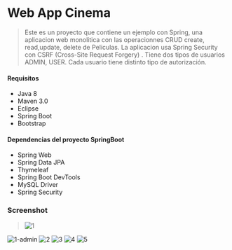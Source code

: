 # Web App Cinema
>  Este es un proyecto que contiene un ejemplo con Spring, una aplicacion web monolitica con las operacionnes CRUD create, read,update, delete de Peliculas. La aplicacion usa Spring Security con CSRF (Cross-Site Request Forgery) . Tiene dos tipos de usuarios ADMIN, USER. Cada usuario tiene distinto tipo de autorización.

#### Requisitos
- Java 8 
- Maven 3.0
- Eclipse 
- Spring Boot
- Bootstrap

#### Dependencias del proyecto SpringBoot
- Spring Web
- Spring Data JPA
- Thymeleaf
- Spring Boot DevTools
- MySQL Driver
- Spring Security


### Screenshot
> ![1](https://user-images.githubusercontent.com/54692898/116495080-92f4f100-a878-11eb-8bf5-727e71199cd4.jpg)
> 
![1-admin](https://user-images.githubusercontent.com/54692898/116495543-79a07480-a879-11eb-8933-726e3b376150.png)
![2](https://user-images.githubusercontent.com/54692898/116495551-7c9b6500-a879-11eb-92e7-b20453015417.jpg)
![3](https://user-images.githubusercontent.com/54692898/116495557-7efdbf00-a879-11eb-8700-85ae3bbd37c1.jpg)
![4](https://user-images.githubusercontent.com/54692898/116495564-802eec00-a879-11eb-95ed-15e08d4c2aa7.jpg)
![5](https://user-images.githubusercontent.com/54692898/116495568-81f8af80-a879-11eb-82ee-17a7352ca9b0.jpg)
